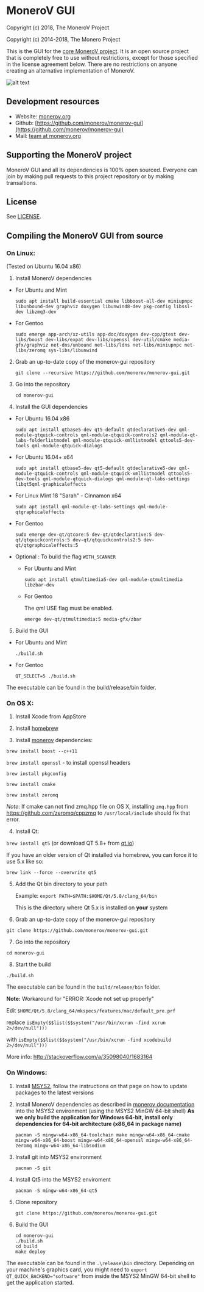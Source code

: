# MoneroV GUI 

Copyright (c) 2018, The MoneroV Project

Copyright (c) 2014-2018, The Monero Project


This is the GUI for the [core MoneroV project](https://github.com/monerov/monerov). It is an open source project that is completely free to use without restrictions, except for those specified in the license agreement below. There are no restrictions on anyone creating an alternative implementation of MoneroV.

![alt text](https://i.imgur.com/V1fv2sQ.png)

## Development resources

- Website: [monerov.org](https://monerov.org)
- Github: [https://github.com/monerov/monerov-gui](https://github.com/monerov/monerov-gui)
- Mail: [team at monerov.org](mailto:team@monerov.org)


## Supporting the MoneroV project

MoneroV GUI and all its dependencies is 100% open sourced. Everyone can join by making pull requests to this project repository or by making transaltions.


## License

See [LICENSE](LICENSE).

## Compiling the MoneroV GUI from source

### On Linux:

(Tested on Ubuntu 16.04 x86)

1. Install MoneroV dependencies

  - For Ubuntu and Mint

	`sudo apt install build-essential cmake libboost-all-dev miniupnpc libunbound-dev graphviz doxygen libunwind8-dev pkg-config libssl-dev libzmq3-dev`

  - For Gentoo

	`sudo emerge app-arch/xz-utils app-doc/doxygen dev-cpp/gtest dev-libs/boost dev-libs/expat dev-libs/openssl dev-util/cmake media-gfx/graphviz net-dns/unbound net-libs/ldns net-libs/miniupnpc net-libs/zeromq sys-libs/libunwind`

2. Grab an up-to-date copy of the monerov-gui repository

	`git clone --recursive https://github.com/monerov/monerov-gui.git`

3. Go into the repository

	`cd monerov-gui`

4. Install the GUI dependencies

  - For Ubuntu 16.04 x86

	`sudo apt install qtbase5-dev qt5-default qtdeclarative5-dev qml-module-qtquick-controls qml-module-qtquick-controls2 qml-module-qt-labs-folderlistmodel qml-module-qtquick-xmllistmodel qttools5-dev-tools qml-module-qtquick-dialogs`

  - For Ubuntu 16.04+ x64

    `sudo apt install qtbase5-dev qt5-default qtdeclarative5-dev qml-module-qtquick-controls qml-module-qtquick-xmllistmodel qttools5-dev-tools qml-module-qtquick-dialogs qml-module-qt-labs-settings libqt5qml-graphicaleffects`

  - For Linux Mint 18 "Sarah" - Cinnamon x64

    `sudo apt install qml-module-qt-labs-settings qml-module-qtgraphicaleffects`

  - For Gentoo

    `sudo emerge dev-qt/qtcore:5 dev-qt/qtdeclarative:5 dev-qt/qtquickcontrols:5 dev-qt/qtquickcontrols2:5 dev-qt/qtgraphicaleffects:5`

  - Optional : To build the flag `WITH_SCANNER`

    - For Ubuntu and Mint

      `sudo apt install qtmultimedia5-dev qml-module-qtmultimedia libzbar-dev`

    - For Gentoo

      The *qml* USE flag must be enabled.

      `emerge dev-qt/qtmultimedia:5 media-gfx/zbar`

5. Build the GUI

  - For Ubuntu and Mint

	`./build.sh`

  - For Gentoo

    `QT_SELECT=5 ./build.sh`

The executable can be found in the build/release/bin folder.

### On OS X:

1. Install Xcode from AppStore

2. Install [homebrew](http://brew.sh/)

3. Install [monerov](https://github.com/monerov/monerov) dependencies:

  `brew install boost --c++11`

  `brew install openssl` - to install openssl headers

  `brew install pkgconfig`

  `brew install cmake`

  `brew install zeromq`

  *Note*: If cmake can not find zmq.hpp file on OS X, installing `zmq.hpp` from https://github.com/zeromq/cppzmq to `/usr/local/include` should fix that error.

4. Install Qt:

  `brew install qt5`  (or download QT 5.8+ from [qt.io](https://www.qt.io/download-open-source/))

  If you have an older version of Qt installed via homebrew, you can force it to use 5.x like so:
  
  `brew link --force --overwrite qt5`

5. Add the Qt bin directory to your path

    Example: `export PATH=$PATH:$HOME/Qt/5.8/clang_64/bin`

    This is the directory where Qt 5.x is installed on **your** system

6. Grab an up-to-date copy of the monerov-gui repository

  `git clone https://github.com/monerov/monerov-gui.git`

7. Go into the repository

  `cd monerov-gui`

8. Start the build

  `./build.sh`

The executable can be found in the `build/release/bin` folder.

**Note:** Workaround for "ERROR: Xcode not set up properly"

Edit `$HOME/Qt/5.8/clang_64/mkspecs/features/mac/default_pre.prf`

replace
`isEmpty($$list($$system("/usr/bin/xcrun -find xcrun 2>/dev/null")))`

with
`isEmpty($$list($$system("/usr/bin/xcrun -find xcodebuild 2>/dev/null")))`

More info: http://stackoverflow.com/a/35098040/1683164


### On Windows:

1. Install [MSYS2](https://www.msys2.org/), follow the instructions on that page on how to update packages to the latest versions

2. Install MoneroV dependencies as described in [monerov documentation](https://github.com/monerov/monerov) into the MSYS2 environment (using the MSYS2 MinGW 64-bit shell)
   **As we only build the application for Windows 64-bit, install only dependencies for 64-bit architecture (x86_64 in package name)**
   ```
   pacman -S mingw-w64-x86_64-toolchain make mingw-w64-x86_64-cmake mingw-w64-x86_64-boost mingw-w64-x86_64-openssl mingw-w64-x86_64-zeromq mingw-w64-x86_64-libsodium

   ```

3. Install git into MSYS2 environment

    ```
    pacman -S git
    ```

4. Install Qt5 into the MSYS2 enviroment

    ```
    pacman -S mingw-w64-x86_64-qt5
    ```

5. Clone repository

    ```
    git clone https://github.com/monerov/monerov-gui.git
    ```

6. Build the GUI
    ```
    cd monerov-gui
    ./build.sh
    cd build
    make deploy
    ```

The executable can be found in the ```.\release\bin``` directory.
Depending on your machine's graphics card, you might need to ```export QT_QUICK_BACKEND="software"``` from inside the MSYS2 MinGW 64-bit shell to get the application started.
